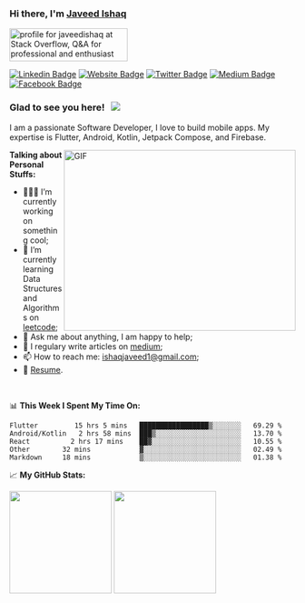 ### Hi there, I'm <a href="https://www.javeedishaq.com/" target="_blank">Javeed Ishaq</a> 
<a href="https://stackoverflow.com/users/4778545/javeedishaq"><img src="https://stackoverflow.com/users/flair/4778545.png" width="208" height="58" alt="profile for javeedishaq at Stack Overflow, Q&amp;A for professional and enthusiast programmers" title="profile for javeedishaq at Stack Overflow, Q&amp;A for professional and enthusiast programmers"></a>


[![Linkedin Badge](https://img.shields.io/badge/-LinkedIn-0e76a8?style=flat-square&logo=Linkedin&logoColor=white)](https://www.linkedin.com/in/javeed-ishaq/)
[![Website Badge](https://img.shields.io/badge/Website-3b5998?style=flat-square&logo=google-chrome&logoColor=white)](https://www.javeedishaq.com/)
[![Twitter Badge](https://img.shields.io/badge/-Twitter-00acee?style=flat-square&logo=Twitter&logoColor=white)](https://twitter.com/javeedishaq)
[![Medium Badge](https://img.shields.io/badge/medium-%2312100E.svg?&style=for-square&logo=medium&logoColor=white)](https://javeedishaq.medium.com/)
[![Facebook Badge](https://img.shields.io/badge/-Facebook-0088cc?style=flat-square&logo=Facebook&logoColor=white)](https://www.facebook.com/javeedishaq)

### Glad to see you here! &nbsp; ![](https://visitor-badge.glitch.me/badge?page_id=JaveedIshaq.javeedishaq)

I am a passionate Software Developer, I love to build mobile apps. My expertise is Flutter, Android, Kotlin, Jetpack Compose, and Firebase.

<img align="right" alt="GIF" src="https://github.com/Gapur/Gapur/blob/master/coding.gif?raw=true" width="408" height="318" />
  

**Talking about Personal Stuffs:**

- 👨🏻‍💻 I’m currently working on something cool;
- 🚀 I’m currently learning Data Structures and Algorithms on [leetcode](https://leetcode.com/javeedishaq);
- 💬 Ask me about anything, I am happy to help;
- 📝 I regulary write articles on [medium](https://javeedishaq.medium.com/);
- 📫 How to reach me: ishaqjaveed1@gmail.com;
- 📝 [Resume](https://drive.google.com/file/d/1T7t0Ba-bVy6rSIMuQF2_qDQjbdZokz4N/view?usp=sharing).

</br>

📊 **This Week I Spent My Time On:**
<!--START_SECTION:waka-->
```text
Flutter         15 hrs 5 mins   █████████████████▒░░░░░░░   69.29 % 
Android/Kotlin   2 hrs 58 mins  ███▒░░░░░░░░░░░░░░░░░░░░░   13.70 % 
React          2 hrs 17 mins    ██▓░░░░░░░░░░░░░░░░░░░░░░   10.55 % 
Other        32 mins            ▓░░░░░░░░░░░░░░░░░░░░░░░░   02.49 % 
Markdown     18 mins            ▒░░░░░░░░░░░░░░░░░░░░░░░░   01.38 % 
```
<!--END_SECTION:waka-->


📈 **My GitHub Stats:**

<p>
  <img height="180em" src="https://github-readme-stats.vercel.app/api?username=javeedishaq&show_icons=true&hide_border=true&&count_private=true&include_all_commits=true" />
  <img height="180em" src="https://github-readme-stats.vercel.app/api/top-langs/?username=javeedishaq&exclude_repo=KNN-Image-Classification&show_icons=true&hide_border=true&layout=compact&langs_count=8"/>
</p>
